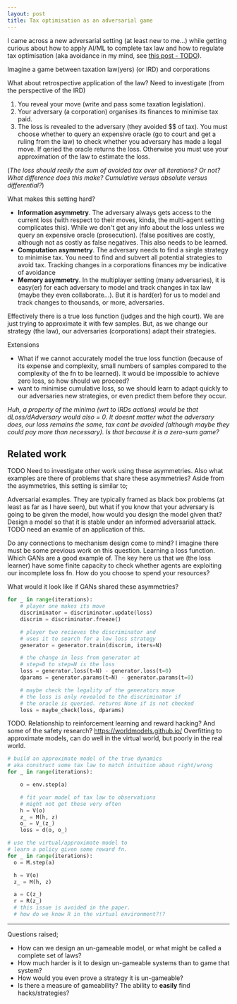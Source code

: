 ```yaml
---
layout: post
title: Tax optimisation as an adversarial game
---
```


I came across a new adversarial setting (at least new to me...) while getting curious about how to apply AI/ML to complete tax law and how to regulate tax optimisation (aka avoidance in my mind, see [this post - TODO](?)).

Imagine a game between taxation law(yers) (or IRD) and corporations

<side>What about retrospective application of the law? Need to investigate</side>
(from the perspective of the IRD)  

1. You reveal your move (write and pass some taxation legislation).
2. Your adversary (a corporation) organises its finances to minimise tax paid.
3. The loss is revealed to the adversary (they avoided $$ of tax). You must choose whether to query an expensive oracle (go to court and get a ruling from the law) to check whether you adversary has made a legal move. If qeried the oracle returns the loss. Otherwise you must use your approximation of the law to estimate the loss.

(_The loss should really the sum of avoided tax over all iterations? Or not? What difference does this make? Cumulative versus absolute versus differential?_)

What makes this setting hard?
- __Information asymmetry__. The adversary always gets access to the current loss (with respect to their moves, kinda, the multi-agent setting complicates this). While we don't get any info about the loss unless we query an expensive oracle (prosecution). (false positives are costly, although not as costly as false negatives. This also needs to be learned.
- __Computation asymmetry__. The adversary needs to find a single strategy to minimise tax. You need to find and subvert all potential strategies to avoid tax.
<side>Tracking changes in a corporations finances my be indicative of avoidance</side>
- __Memory asymmetry__. In the multiplayer setting (many adversaries), it is easy(er) for each adversary to model and track changes in tax law (maybe they even collaborate...). But it is hard(er) for us to model and track changes to thousands, or more, adversaries.

Effectively there is a true loss function (judges and the high court). We are just trying to approximate it with few samples. But, as we change our strategy (the law), our adversaries (corporations) adapt their strategies.

Extensions
* What if we cannot accurately model the true loss function (because of its expense and complexity, small numbers of samples compared to the complexity of the fn to be learned). It would be impossible to achieve zero loss, so how should we proceed?
* want to minimise cumulative loss, so we should learn to adapt quickly to our adversaries new strategies, or even predict them before they occur.

_Huh, a property of the minima (wrt to IRDs actions) would be that dLoss/dAdversary would also = 0. It doesnt matter what the adversary does, our loss remains the same, tax cant be avoided (although maybe they could pay more than necessary). Is that because it is a zero-sum game?_

## Related work

<side>TODO Need to investigate other work using these asymmetries. Also what examples are there of problems that share these asymmetries?</side>
Aside from the asymmetries, this setting is similar to;

Adversarial examples. They are typically framed as black box problems (at least as far as I have seen), but what if you know that your adversary is going to be given the model, how would you design the model given that? Design a model so that it is stable under an informed adversarial attack. TODO need an examle of an application of this.

<side>Do any connections to mechanism design come to mind? I imagine there must be some previous work on this question.</side>
Learning a loss function. Which GANs are a good example of.
The key here us that we (the loss learner) have some finite capacity to check whether agents are exploiting our incomplete loss fn. How do you choose to spend your resources?


What would it look like if GANs shared these asymmetries?
```python
for _ in range(iterations):
    # player one makes its move
    discriminator = discriminator.update(loss)
    discrim = discriminator.freeze()

    # player two recieves the discriminator and
    # uses it to search for a low loss strategy
    generator = generator.train(discrim, iters=N)

    # the change in loss from generator at
    # step=0 to step=N is the loss
    loss = generator.loss(t=N) - generator.loss(t=0)
    dparams = generator.params(t=N) - generator.params(t=0)

    # maybe check the legality of the generators move
    # the loss is only revealed to the discriminator if
    # the oracle is queried. returns None if is not checked
    loss = maybe_check(loss, dparams)  
```

TODO. Relationship to reinforcement learning and reward hacking? And some of the safety research?
https://worldmodels.github.io/
Overfitting to approximate models, can do well in the virtual world, but poorly in the real world.

```python
# build an approximate model of the true dynamics
# aka construct some tax law to match intuition about right/wrong
for _ in range(iterations):

    o = env.step(a)

    # fit your model of tax law to observations
    # might not get these very often
    h = V(o)
    z_ = M(h, z)
    o_ = V_(z_)
    loss = d(o, o_)

# use the virtual/approximate model to
# learn a policy given some reward fn.
for _ in range(iterations):
  o = M.step(a)

  h = V(o)
  z_ = M(h, z)

  a = C(z_)
  r = R(z_)  
  # this issue is avoided in the paper.
  # how do we know R in the virtual environment?!?
```

***
Questions raised;

* How can we design an un-gameable model, or what might be called a complete set of laws?
* How much harder is it to design un-gameable systems than to game that system?
* How would you even prove a strategy it is un-gameable?
* Is there a measure of gameability? The ability to __easily__ find hacks/strategies?
